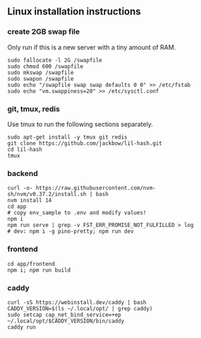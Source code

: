 ## Linux installation instructions

### create 2GB swap file

Only run if this is a new server with a tiny amount of RAM.

```
sudo fallocate -l 2G /swapfile
sudo chmod 600 /swapfile
sudo mkswap /swapfile
sudo swapon /swapfile
sudo echo "/swapfile swap swap defaults 0 0" >> /etc/fstab
sudo echo "vm.swappiness=20" >> /etc/sysctl.conf
```

### git, tmux, redis

Use tmux to run the following sections separately.

```
sudo apt-get install -y tmux git redis
git clone https://github.com/jackbow/lil-hash.git
cd lil-hash
tmux
```

### backend
```
curl -o- https://raw.githubusercontent.com/nvm-sh/nvm/v0.37.2/install.sh | bash
nvm install 14
cd app
# copy env_sample to .env and modify values!
npm i
npm run serve | grep -v FST_ERR_PROMISE_NOT_FULFILLED > log
# dev: npm i -g pino-pretty; npm run dev
```

### frontend
```
cd app/frontend
npm i; npm run build
```

### caddy
```
curl -sS https://webinstall.dev/caddy | bash
CADDY_VERSION=$(ls ~/.local/opt/ | grep caddy)
sudo setcap cap_net_bind_service=+ep ~/.local/opt/$CADDY_VERSION/bin/caddy
caddy run
```
